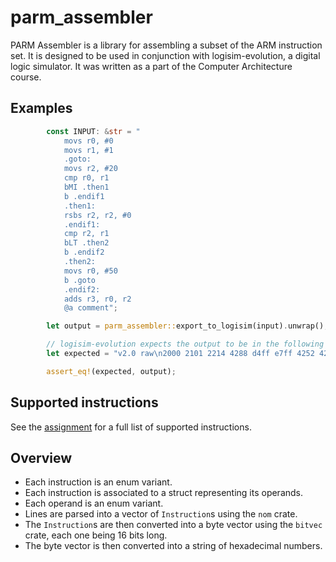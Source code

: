 # parm_assembler

PARM Assembler is a library for assembling a subset of the ARM instruction set.
It is designed to be used in conjunction with logisim-evolution, a digital logic simulator.
It was written as a part of the Computer Architecture course.

## Examples
```rust
        const INPUT: &str = "
            movs r0, #0
            movs r1, #1
            .goto:
            movs r2, #20
            cmp r0, r1
            bMI .then1
            b .endif1
            .then1:
            rsbs r2, r2, #0
            .endif1:
            cmp r2, r1
            bLT .then2
            b .endif2
            .then2:
            movs r0, #50
            b .goto
            .endif2:
            adds r3, r0, r2
            @a comment";

        let output = parm_assembler::export_to_logisim(input).unwrap();

        // logisim-evolution expects the output to be in the following format:
        let expected = "v2.0 raw\n2000 2101 2214 4288 d4ff e7ff 4252 428a dbff e000 2032 e7f4 1883";

        assert_eq!(expected, output);
```

## Supported instructions

See the [assignment](https://bitbucket.org/edge-team-leat/parm_public/src/21ae509e77e4e70bc79301eb59c3f1f9567fb62e/doc/main.pdf) for a full list of supported instructions.

## Overview

- Each instruction is an enum variant.
- Each instruction is associated to a struct representing its operands.
- Each operand is an enum variant.
- Lines are parsed into a vector of `Instruction`s using the `nom` crate.
- The `Instruction`s are then converted into a byte vector using the `bitvec` crate, each one being 16 bits long.
- The byte vector is then converted into a string of hexadecimal numbers.
